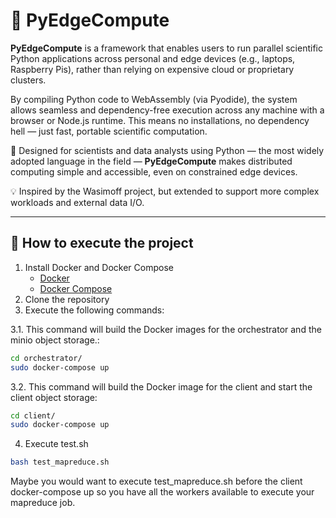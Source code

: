 # 🚀 PyEdgeCompute

**PyEdgeCompute** is a framework that enables users to run parallel scientific Python applications across personal and edge devices (e.g., laptops, Raspberry Pis), rather than relying on expensive cloud or proprietary clusters.

By compiling Python code to WebAssembly (via Pyodide), the system allows seamless and dependency-free execution across any machine with a browser or Node.js runtime. This means no installations, no dependency hell — just fast, portable scientific computation.

🔬 Designed for scientists and data analysts using Python — the most widely adopted language in the field — **PyEdgeCompute** makes distributed computing simple and accessible, even on constrained edge devices.

💡 Inspired by the Wasimoff project, but extended to support more complex workloads and external data I/O.

---

## 🐳 How to execute the project

1. Install Docker and Docker Compose
   - [Docker](https://docs.docker.com/get-docker/)
   - [Docker Compose](https://docs.docker.com/compose/install/)
2. Clone the repository
3. Execute the following commands:

3.1. This command will build the Docker images for the orchestrator and the minio object storage.:
```bash
cd orchestrator/
sudo docker-compose up
```

3.2. This command will build the Docker image for the client and start the client object storage:
```bash
cd client/
sudo docker-compose up
```

4. Execute test.sh
```bash
bash test_mapreduce.sh
```

Maybe you would want to execute test_mapreduce.sh before the client docker-compose up so you have all the workers available to execute your mapreduce job.
